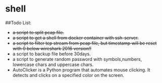 # shell

##Todo List:
* <s>a script to split pcap file.</s>
* <s>a script to get a shell from docker container with ssh-server.</s>
* <s>a script to filter tcp stream from pcap file, but timestamp will be reset with 0 below wireshark 2016 version!!</s>
* a script to backup file before 30days.
* a script to generate random password with symbols,numbers, lowercase chars and uppercase chars.
* AutoClicker is a Python program that automates mouse clicking. It detects and clicks on a specified color on the screen.
